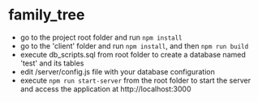 # family_tree

- go to the project root folder and run `npm install`
- go to the 'client' folder and run `npm install`, and then `npm run build`
- execute db_scripts.sql from root folder to create a database named 'test' and its tables
- edit /server/config.js file with your database configuration
- execute `npm run start-server` from the root folder to start the server and access the application at http://localhost:3000

